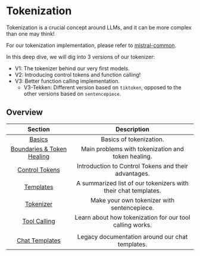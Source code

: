 # Tokenization

Tokenization is a crucial concept around LLMs, and it can be more complex than one may think!

For our tokenization implementation, please refer to [mistral-common](https://github.com/mistralai/mistral-common).

In this deep dive, we will dig into 3 versions of our tokenizer:
- V1: The tokenizer behind our very first models.
- V2: Introducing control tokens and function calling!
- V3: Better function calling implementation.
    - V3-Tekken: Different version based on `tiktoken`, opposed to the other versions based on `sentencepiece`.

## Overview

| Section                  | Description                                                                 |
|:------------------------:|:---------------------------------------------------------------------------:|
| [Basics](basics.md)               | Basics of tokenization. |
| [Boundaries & Token Healing](boundaries.md)               | Main problems with tokenization and token healing. |
| [Control Tokens](control_tokens.md)               | Introduction to Control Tokens and their advantages. |
| [Templates](templates.md)               | A summarized list of our tokenizers with their chat templates.           |
| [Tokenizer](tokenizer.md)          | Make your own tokenizer with sentencepiece.                             |
| [Tool Calling](tool_calling.md)          | Learn about how tokenization for our tool calling works.                            |
|          |                            |
| [Chat Templates](chat_templates.md)          | Legacy documentation around our chat templates.                             |
